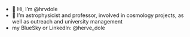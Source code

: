 - 👋 Hi, I’m @hrvdole
- 👀 I’m astrophysicist and professor, involved in cosmology projects, as well as outreach and university management
- my BlueSky or LinkedIn: @herve_dole

<!---
hrvdole/hrvdole is a ✨ special ✨ repository because its `README.md` (this file) appears on your GitHub profile.
You can click the Preview link to take a look at your changes.
--->
